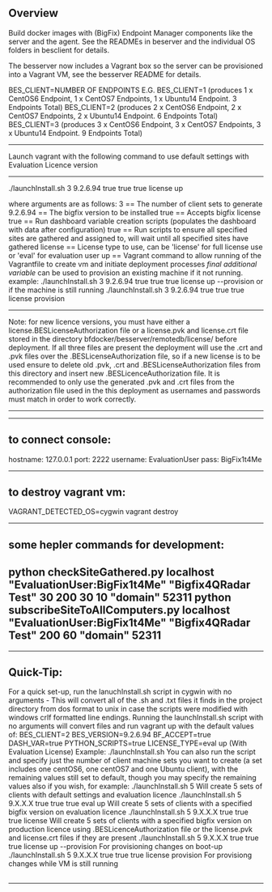 ## Overview
Build docker images with (BigFix) Endpoint Manager components like the server
and the agent.  See the READMEs in beserver and the individual OS folders in besclient for details.

The besserver now includes a Vagrant box so the server can be provisioned into a Vagrant VM, see the besserver README for details.

BES_CLIENT=NUMBER OF ENDPOINTS
E.G.
BES_CLIENT=1 (produces 1 x CentOS6 Endpoint, 1 x CentOS7 Endpoints, 1 x Ubuntu14 Endpoint. 3 Endpoints Total)
BES_CLIENT=2 (produces 2 x CentOS6 Endpoint, 2 x CentOS7 Endpoints, 2 x Ubuntu14 Endpoint. 6 Endpoints Total)
BES_CLIENT=3 (produces 3 x CentOS6 Endpoint, 3 x CentOS7 Endpoints, 3 x Ubuntu14 Endpoint. 9 Endpoints Total)

***************************************************************************************************
Launch vagrant with the following command to use default settings with Evaluation Licence version
***************************************************************************************************
./launchInstall.sh 3 9.2.6.94 true true true license up

where arguments are as follows:
    3 == The number of client sets to generate
    9.2.6.94 == The bigfix version to be installed
    true == Accepts bigfix license
    true == Run dashboard variable creation scripts (populates the dashboard with data after configuration)
    true == Run scripts to ensure all specified sites are gathered and assigned to, will wait until all specified sites have gathered
    license == License type to use, can be 'license' for full license use or 'eval' for evaluation user
    up == Vagrant command to allow running of the Vagrantfile to create vm and initiate deployment processes
    *final additional variable* can be used to provision an existing machine if it not running.
    example:
        ./launchInstall.sh 3 9.2.6.94 true true true license up --provision
            or if the machine is still running
        ./launchInstall.sh 3 9.2.6.94 true true true license provision
***************************************************************************************************
Note: for new licence versions, you must have either a license.BESLicenseAuthorization file or a license.pvk and license.crt file 
stored in the directory bfdocker/besserver/remotedb/license/ before deployment. If all three files are present the deployment will
use the .crt and .pvk files over the .BESLicenseAuthorization file, so if a new license is to be used ensure to delete old .pvk, 
.crt and .BESLicenseAuthorization files from this directory and insert new .BESLicenceAuthorization file. It is recommended to only
use the generated .pvk and .crt files from the authorization file used in the this deployment as usernames and passwords must
match in order to work correctly.
***************************************************************************************************

--------------------
to connect console:
--------------------
hostname: 127.0.0.1
port: 2222
username: EvaluationUser
pass: BigFix1t4Me

--------------------
to destroy vagrant vm:
--------------------
VAGRANT_DETECTED_OS=cygwin vagrant destroy

--------------------------------------
some hepler commands for development:
--------------------------------------
python checkSiteGathered.py localhost "EvaluationUser:BigFix1t4Me" "Bigfix4QRadar Test" 30 200 30 10 "domain" 52311
python subscribeSiteToAllComputers.py localhost "EvaluationUser:BigFix1t4Me" "Bigfix4QRadar Test" 200 60 "domain" 52311
-----------------------------------------------------------------------------------------------------------------------
***************************************************************************************************

## Quick-Tip:
For a quick set-up, run the lanuchInstall.sh script in cygwin with no arguments - 
This will convert all of the .sh and .txt files it finds in the project directory from dos 
format to unix in case the scripts were modified with windows crlf formatted line endings. 
Running the launchInstall.sh script with no arguments will convert files and run vagrant up
with the default values of: 
	BES_CLIENT=2 BES_VERSION=9.2.6.94 BF_ACCEPT=true DASH_VAR=true PYTHON_SCRIPTS=true LICENSE_TYPE=eval up (With Evaluation License)
Example:
	./launchInstall.sh
You can also run the script and specify just the number of client machine sets you want to
create (a set includes one centOS6, one centOS7 and one Ubuntu client), with the remaining 
values still set to default, though you may specify the remaining values also if you wish,
for example:
	./launchInstall.sh 5 		Will create 5 sets of clients with default settings and evaluation licence
	./launchInstall.sh 5 9.X.X.X true true true	eval up    	Will create 5 sets of clients with a specified bigfix version on evaluation licence
	./launchInstall.sh 5 9.X.X.X true true true	license    	Will create 5 sets of clients with a specified bigfix version on production licence using .BESLicenceAuthorization file
        or the license.pvk and license.crt files if they are present
	./launchInstall.sh 5 9.X.X.X true true true	license up --provision 	For provisioning changes on boot-up
	./launchInstall.sh 5 9.X.X.X true true true	license provision 		For provisiong changes while VM is still running
##
***************************************************************************************************